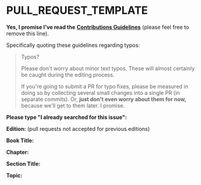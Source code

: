 # PULL\_REQUEST\_TEMPLATE

**Yes, I promise I've read the** [**Contributions Guidelines**](https://github.com/getify/You-Dont-Know-JS/blob/master/CONTRIBUTING.md) \(please feel free to remove this line\).

Specifically quoting these guidelines regarding typos:

> Typos?
>
> Please don't worry about minor text typos. These will almost certainly be caught during the editing process.
>
> If you're going to submit a PR for typo fixes, please be measured in doing so by collecting several small changes into a single PR \(in separate commits\). Or, **just don't even worry about them for now,** because we'll get to them later. I promise.

**Please type "I already searched for this issue":**

**Edition:** \(pull requests not accepted for previous editions\)

**Book Title:**

**Chapter:**

**Section Title:**

**Topic:**

